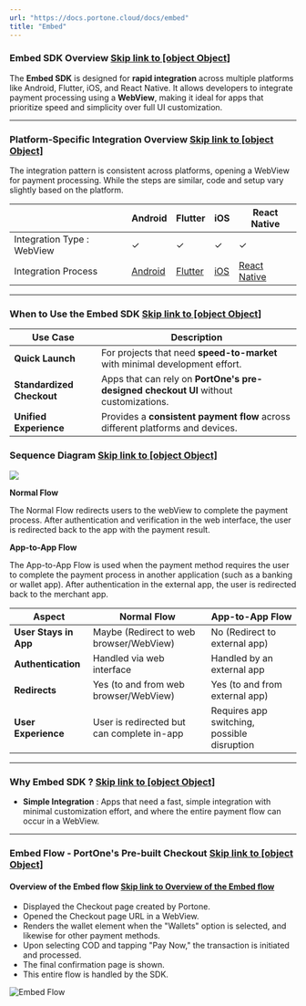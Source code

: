 ```yaml
---
url: "https://docs.portone.cloud/docs/embed"
title: "Embed"
---
```


### **Embed SDK Overview**   [Skip link to [object Object]](https://docs.portone.cloud/docs/embed\#embed-sdk-overview)

The **Embed SDK** is designed for **rapid integration** across multiple platforms like Android, Flutter, iOS, and React Native. It allows developers to integrate payment processing using a **WebView**, making it ideal for apps that prioritize speed and simplicity over full UI customization.

* * *

### **Platform-Specific Integration Overview**   [Skip link to [object Object]](https://docs.portone.cloud/docs/embed\#platform-specific-integration-overview)

The integration pattern is consistent across platforms, opening a WebView for payment processing. While the steps are similar, code and setup vary slightly based on the platform.

|  | **Android** | **Flutter** | **iOS** | **React Native** |
| --- | --- | --- | --- | --- |
| Integration Type : WebView | ✓ | ✓ | ✓ | ✓ |
| Integration Process | [Android](https://docs.portone.cloud/docs/android-embed) | [Flutter](https://dash.readme.com/project/chaiport-docs/v1.0/docs/flutter-embed) | [iOS](https://docs.portone.cloud/docs/ios-embed) | [React Native](https://docs.portone.cloud/docs/rn-embed) |

* * *

### **When to Use the Embed SDK**   [Skip link to [object Object]](https://docs.portone.cloud/docs/embed\#when-to-use-the-embed-sdk)

| **Use Case** | **Description** |
| --- | --- |
| **Quick Launch** | For projects that need **speed-to-market** with minimal development effort. |
| **Standardized Checkout** | Apps that can rely on **PortOne's pre-designed checkout UI** without customizations. |
| **Unified Experience** | Provides a **consistent payment flow** across different platforms and devices. |

### **Sequence Diagram**   [Skip link to [object Object]](https://docs.portone.cloud/docs/embed\#sequence-diagram)

![](https://files.readme.io/2c22a88c5c77d3baab69d28cf6eed980805b186d8d23aa1c825aecf2e2176f56-Embed_Flow_2.png)

**Normal Flow**

The Normal Flow redirects users to the webView to complete the payment process. After authentication and verification in the web interface, the user is redirected back to the app with the payment result.

**App-to-App Flow**

The App-to-App Flow is used when the payment method requires the user to complete the payment process in another application (such as a banking or wallet app). After authentication in the external app, the user is redirected back to the merchant app.

| **Aspect** | **Normal Flow** | **App-to-App Flow** |
| --- | --- | --- |
| **User Stays in App** | Maybe (Redirect to web browser/WebView) | No (Redirect to external app) |
| **Authentication** | Handled via web interface | Handled by an external app |
| **Redirects** | Yes (to and from web browser/WebView) | Yes (to and from external app) |
| **User Experience** | User is redirected but can complete in-app | Requires app switching, possible disruption |

* * *

### **Why Embed SDK ?**   [Skip link to [object Object]](https://docs.portone.cloud/docs/embed\#why-embed-sdk-)

- **Simple Integration** : Apps that need a fast, simple integration with minimal customization effort, and where the entire payment flow can occur in a WebView.

* * *

### **Embed Flow - PortOne's Pre-built Checkout**   [Skip link to [object Object]](https://docs.portone.cloud/docs/embed\#embed-flow---portones-pre-built-checkout)

#### Overview of the Embed flow   [Skip link to Overview of the Embed flow](https://docs.portone.cloud/docs/embed\#section-overview-of-the-embed-flow)

- Displayed the Checkout page created by Portone.
- Opened the Checkout page URL in a WebView.
- Renders the wallet element when the "Wallets" option is selected, and likewise for other payment methods.
- Upon selecting COD and tapping "Pay Now," the transaction is initiated and processed.
- The final confirmation page is shown.
- This entire flow is handled by the SDK.

![Embed Flow](https://i.imgur.com/LeLpvjQ.gif)
